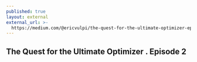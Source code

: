 ```yaml
---
published: true
layout: external
external_url: >-
  https://medium.com/@ericvulpi/the-quest-for-the-ultimate-optimizer-episode-2-d726fa1854bb
---
```

## The Quest for the Ultimate Optimizer . Episode 2
